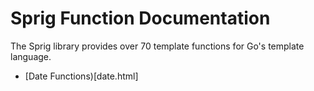 # Sprig Function Documentation

The Sprig library provides over 70 template functions for Go's template language.

- [Date Functions)[date.html]

